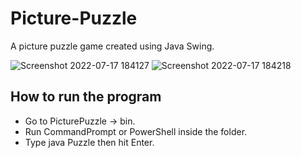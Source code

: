 # Picture-Puzzle
A picture puzzle game created using Java Swing.

![Screenshot 2022-07-17 184127](https://user-images.githubusercontent.com/29513236/179394689-cebdf3cc-10a8-4286-aa25-39c51daff446.png)
![Screenshot 2022-07-17 184218](https://user-images.githubusercontent.com/29513236/179394692-e512a097-b4ce-42e4-9cf0-403d87986c29.png)


## How to run the program
- Go to PicturePuzzle -> bin.
- Run CommandPrompt or PowerShell inside the folder.
- Type java Puzzle then hit Enter.

